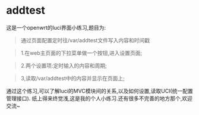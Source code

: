 # addtest
这是一个openwrt的luci界面小练习,题目为:

> 通过页面配置定时往/var/addtest文件写入内容和时间戳

>1.在web主页面的下拉菜单做一个按钮,进入设置页面;

>2.两个设置项:定时输入的内容和周期;

>3,读取/var/addtest中的内容并显示在页面上;

通过这个练习,可以了解luci的MVC模块间的关系,以及如何设置,读取UCI(统一配置管理接口).
纸上得来终觉浅,这是我的个人小练习.还有很多不完善的地方那个,欢迎交流~

